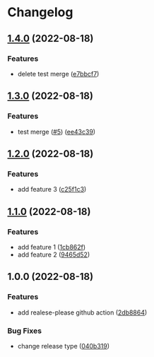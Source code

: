 # Changelog

## [1.4.0](https://github.com/rizaadi/learn-conventional-commit/compare/v1.3.0...v1.4.0) (2022-08-18)


### Features

* delete test merge ([e7bbcf7](https://github.com/rizaadi/learn-conventional-commit/commit/e7bbcf7494d27e064e0ff62f032cae56d829ca7e))

## [1.3.0](https://github.com/rizaadi/learn-conventional-commit/compare/v1.2.0...v1.3.0) (2022-08-18)


### Features

* test merge ([#5](https://github.com/rizaadi/learn-conventional-commit/issues/5)) ([ee43c39](https://github.com/rizaadi/learn-conventional-commit/commit/ee43c399520b0e1779ba92503341cd93870a80ff))

## [1.2.0](https://github.com/rizaadi/learn-conventional-commit/compare/v1.1.0...v1.2.0) (2022-08-18)


### Features

* add feature 3 ([c25f1c3](https://github.com/rizaadi/learn-conventional-commit/commit/c25f1c37834120ea15a637dd74a0a3185f622ca0))

## [1.1.0](https://github.com/rizaadi/learn-conventional-commit/compare/v1.0.0...v1.1.0) (2022-08-18)


### Features

* add feature 1 ([1cb862f](https://github.com/rizaadi/learn-conventional-commit/commit/1cb862f77aafe0c9c428c0678f93ad6f9500167f))
* add feature 2 ([9465d52](https://github.com/rizaadi/learn-conventional-commit/commit/9465d5234c1923a974949c973f6f126a8d607e20))

## 1.0.0 (2022-08-18)


### Features

* add realese-please github action ([2db8864](https://github.com/rizaadi/learn-conventional-commit/commit/2db88641651afabc59a4dbedd7ffe6d28feb3427))


### Bug Fixes

* change release type ([040b319](https://github.com/rizaadi/learn-conventional-commit/commit/040b31933deb0c04c317e465a89bb1021c847ef6))
